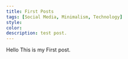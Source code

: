 ```yaml
---
title: First Posts
tags: [Social Media, Minimalism, Technology]
style: 
color: 
description: test post.
---
```


Hello This is my First post.